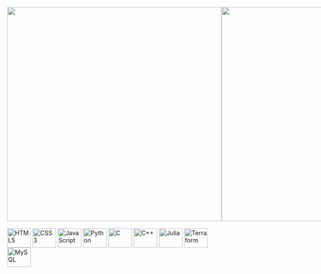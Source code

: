 <!-- ## BIO
Computer Engineering student @ Instituto Militar de Engenharia (IME). 

<div align="center">
  <a href="https://github.com/engleovictor" style="color: darkred;">
  <img height="180em" src="https://github-readme-stats.vercel.app/api?username=engleovictor&show_icons=true&theme=dracula&include_all_commits=true&count_private=true"/>
  <img height="180em" src="https://github-readme-stats.vercel.app/api/top-langs/?username=engleovictor&layout=compact&langs_count=7&theme=dracula"/>
</div>


  
  
<div style="display: inline_block"><br> 
  <img align="center" alt="HTML5" height="45" width="55" src="https://cdn.jsdelivr.net/gh/devicons/devicon/icons/html5/html5-original.svg">
  <img align="center" alt="CSS3" height="45" width="55" src="https://cdn.jsdelivr.net/gh/devicons/devicon/icons/css3/css3-original.svg">
  <img align="center" alt="JavaScript" height="45" width="55" src="https://cdn.jsdelivr.net/gh/devicons/devicon/icons/javascript/javascript-original.svg">
  <img align="center" alt="Python" height="45" width="55" src="https://cdn.jsdelivr.net/gh/devicons/devicon/icons/python/python-original.svg">
  <img align="center" alt="C" height="45" width="55" src="https://cdn.jsdelivr.net/gh/devicons/devicon/icons/c/c-original.svg">
  <img align="center" alt="C++" height="45" width="55" src="https://cdn.jsdelivr.net/gh/devicons/devicon/icons/cplusplus/cplusplus-original.svg">
  <img align="center" alt="Julia" height="45" width="55" src="https://cdn.jsdelivr.net/gh/devicons/devicon/icons/julia/julia-original.svg">
  <img align="center" alt="Terraform" height="45" width="55" src="https://cdn.jsdelivr.net/gh/devicons/devicon/icons/terraform/terraform-plain.svg">
  <img align="center" alt="MySQL" height="45" width="55" src="https://cdn.jsdelivr.net/gh/devicons/devicon/icons/mysql/mysql-original.svg">
</div> -->

<!-- [![Anurag's GitHub stats](https://github-readme-stats.vercel.app/api?username=engleovictor&show_icons=true&theme=dark)](https://github.com/anuraghazra/github-readme-stats)

[![Top Langs](https://github-readme-stats.vercel.app/api/top-langs/?username=engleovictor&layout=compact&theme=dark)](https://github.com/anuraghazra/github-readme-stats) -->


<div align="center" style="display: flex;">
  <div>
    <img width="500em" src="https://github-readme-stats.vercel.app/api?username=engleovictor&show_icons=true&theme=dark&include_all_commits=true&count_private=true"/>
  </div>
  <div>
    <img width="500em" src="https://github-readme-stats.vercel.app/api/top-langs/?username=engleovictor&layout=compact&theme=dark"/>
  </div>
</div>

<div style="display: inline_block"><br> 
  <img align="center" alt="HTML5" height="45" width="55" src="https://cdn.jsdelivr.net/gh/devicons/devicon/icons/html5/html5-original.svg">
  <img align="center" alt="CSS3" height="45" width="55" src="https://cdn.jsdelivr.net/gh/devicons/devicon/icons/css3/css3-original.svg">
  <img align="center" alt="JavaScript" height="45" width="55" src="https://cdn.jsdelivr.net/gh/devicons/devicon/icons/javascript/javascript-original.svg">
  <img align="center" alt="Python" height="45" width="55" src="https://cdn.jsdelivr.net/gh/devicons/devicon/icons/python/python-original.svg">
  <img align="center" alt="C" height="45" width="55" src="https://cdn.jsdelivr.net/gh/devicons/devicon/icons/c/c-original.svg">
  <img align="center" alt="C++" height="45" width="55" src="https://cdn.jsdelivr.net/gh/devicons/devicon/icons/cplusplus/cplusplus-original.svg">
  <img align="center" alt="Julia" height="45" width="55" src="https://cdn.jsdelivr.net/gh/devicons/devicon/icons/julia/julia-original.svg">
  <img align="center" alt="Terraform" height="45" width="55" src="https://cdn.jsdelivr.net/gh/devicons/devicon/icons/terraform/terraform-plain.svg">
  <img align="center" alt="MySQL" height="45" width="55" src="https://cdn.jsdelivr.net/gh/devicons/devicon/icons/mysql/mysql-original.svg">
</div> 
